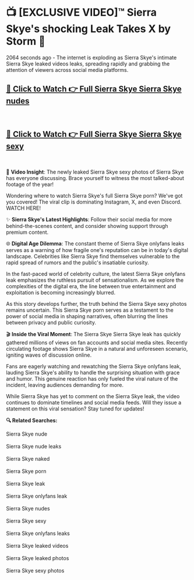 # 📺 [EXCLUSIVE VIDEO]™ Sierra Skye's shocking Leak Takes X by Storm 🚀

2064 seconds ago - The internet is exploding as Sierra Skye's intimate Sierra Skye leaked videos leaks, spreading rapidly and grabbing the attention of viewers across social media platforms.

<h2><a href="https://github-6l9.pages.dev/link1">🔗 Click to Watch 👉 Full Sierra Skye Sierra Skye nudes</a></h2><br>
<h2><a href="https://github-6l9.pages.dev/link2">🔗 Click to Watch 👉 Full Sierra Skye Sierra Skye sexy</a></h2><br>

🎥 **Video Insight**: The newly leaked Sierra Skye sexy photos of Sierra Skye has everyone discussing. Brace yourself to witness the most talked-about footage of the year!

Wondering where to watch Sierra Skye's full Sierra Skye porn? We've got you covered! The viral clip is dominating Instagram, X, and even Discord. WATCH HERE!

✨ **Sierra Skye's Latest Highlights**: Follow their social media for more behind-the-scenes content, and consider showing support through premium content.

🌐 **Digital Age Dilemma**: The constant theme of Sierra Skye onlyfans leaks serves as a warning of how fragile one's reputation can be in today's digital landscape. Celebrities like Sierra Skye find themselves vulnerable to the rapid spread of rumors and the public's insatiable curiosity.

In the fast-paced world of celebrity culture, the latest Sierra Skye onlyfans leak emphasizes the ruthless pursuit of sensationalism. As we explore the complexities of the digital era, the line between true entertainment and exploitation is becoming increasingly blurred.

As this story develops further, the truth behind the Sierra Skye sexy photos remains uncertain. This Sierra Skye porn serves as a testament to the power of social media in shaping narratives, often blurring the lines between privacy and public curiosity.

🎬 **Inside the Viral Moment**: The Sierra Skye Sierra Skye leak has quickly gathered millions of views on fan accounts and social media sites. Recently circulating footage shows Sierra Skye in a natural and unforeseen scenario, igniting waves of discussion online.

Fans are eagerly watching and rewatching the Sierra Skye onlyfans leak, lauding Sierra Skye's ability to handle the surprising situation with grace and humor. This genuine reaction has only fueled the viral nature of the incident, leaving audiences demanding for more.

While Sierra Skye has yet to comment on the Sierra Skye leak, the video continues to dominate timelines and social media feeds. Will they issue a statement on this viral sensation? Stay tuned for updates!

<strong>🔍 Related Searches:</strong>

Sierra Skye nude
<br><br>
Sierra Skye nude leaks
<br><br>
Sierra Skye naked
<br><br>
Sierra Skye porn
<br><br>
Sierra Skye leak
<br><br>
Sierra Skye onlyfans leak
<br><br>
Sierra Skye nudes
<br><br>
Sierra Skye sexy
<br><br>
Sierra Skye onlyfans leaks
<br><br>
Sierra Skye leaked videos
<br><br>
Sierra Skye leaked photos
<br><br>
Sierra Skye sexy photos
<br><br>

